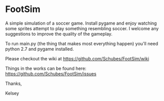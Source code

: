 # FootSim

A simple simulation of a soccer game. Install pygame and enjoy watching some
sprites attempt to play something resembling soccer. I welcome any suggestions to improve the quality of the gameplay.

To run main.py (the thing that makes most everything happen) you'll need python 2.7 and pygame installed.

Please checkout the wiki at https://github.com/Schubes/FootSim/wiki

Things in the works can be found here: https://github.com/Schubes/FootSim/issues

Thanks,

Kelsey
